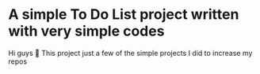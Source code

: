 # A simple To Do List project written with very simple codes
Hi guys 🙌 This project just a few of the simple projects I did to increase my repos

